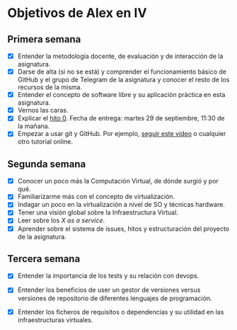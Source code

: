# Objetivos de Alex en IV

## Primera semana

- [x] Entender la metodología docente, de evaluación y de interacción de la asignatura.
- [x] Darse de alta (si no se está) y comprender el funcionamiento básico de GitHub y el grupo de Telegram de la asignatura y conocer el resto de los recursos de la misma.
- [x] Entender el concepto de software libre y su aplicación práctica en esta asignatura.
- [x] Vernos las caras.
- [x] Explicar el [hito 0](http://jj.github.io/IV/documentos/proyecto/0.Repositorio). Fecha de entrega: martes 29 de septiembre, 11:30 de la mañana.
- [x] Empezar a usar git y GitHub. Por ejemplo, [seguir este vídeo](https://www.youtube.com/watch?v=gmXyJI01qa8) o cualquier otro tutorial online.

## Segunda semana

- [x] Conocer un poco más la Computación Virtual, de dónde surgió y por qué.
- [x] Familiarizarme más con el concepto de virtualización.
- [x] Indagar un poco en la virtualización a nivel de SO y técnicas hardware.
- [x] Tener una visión global sobre la Infraestructura Virtual.
- [x] Leer sobre los *X as a service*. 
- [x] Aprender sobre el sistema de issues, hitos y estructuración del proyecto de la asignatura.

## Tercera semana

- [x] Entender la importancia de los tests y su relación con devops.
- [x] Entender los beneficios de user un gestor de versiones versus versiones de repositorio de diferentes lenguajes de programación.
- [x] Entender los ficheros de requisitos o dependencias y su utilidad en las infraestructuras virtuales.

